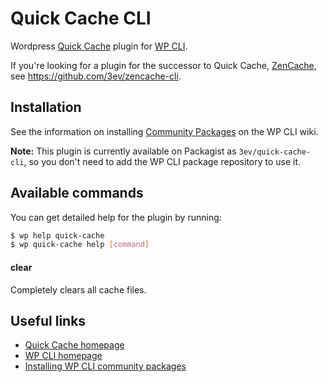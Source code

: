 # Quick Cache CLI

Wordpress [Quick Cache](https://wordpress.org/plugins/quick-cache/) plugin for [WP CLI](http://wp-cli.org/).

If you're looking for a plugin for the successor to Quick Cache, [ZenCache](http://zencache.com/),
see https://github.com/3ev/zencache-cli.

## Installation

See the information on installing [Community Packages](https://github.com/wp-cli/wp-cli/wiki/Community-Packages)
on the WP CLI wiki.

**Note:** This plugin is currently available on Packagist as `3ev/quick-cache-cli`, so you don't need to
add the WP CLI package repository to use it.

## Available commands

You can get detailed help for the plugin by running:

```sh
$ wp help quick-cache
$ wp quick-cache help [command]
```

#### clear

Completely clears all cache files.

## Useful links

* [Quick Cache homepage](https://wordpress.org/plugins/quick-cache/)
* [WP CLI homepage](http://wp-cli.org/)
* [Installing WP CLI community packages](https://github.com/wp-cli/wp-cli/wiki/Community-Packages)

